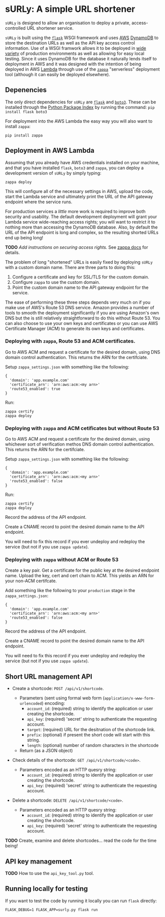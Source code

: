 # sURLy: A simple URL shortener

`sURLy` is designed to allow an organisation to deploy a private,
access-controlled URL shortener service.

`sURLy` is built using the
[`flask`](https://palletsprojects.com/p/flask/) WSGI framework and uses
[AWS](https://aws.amazon.com) [DynamoDB](https://aws.amazon.com/dynamodb/)
to store the destination URLs as well as the API key access control
information. Use of a WSGI framwork allows it to be deployed in
[wide variety](https://wsgi.readthedocs.io/en/latest/servers.html) of
production environments as well as allowing for easy local
testing. Since it uses DynamoDB for the database it naturally lends
itself to deployment in AWS and it was designed with the intention of
being deployed in AWS [Lambda](https://aws.amazon.com/lambda/) through
use of the [`zappa`](https://github.com/Miserlou/Zappa) "serverless"
deployment tool (although it can easily be deployed elsewhere).

## Depenencies

The only direct dependencies for `sURLy` are
[`flask`](https://palletsprojects.com/p/flask/) and
[`boto3`](https://boto3.amazonaws.com/v1/documentation/api/latest/index.html).
These can be installed through the [Python Package Index](https://pypi.org)
by running the command: ``` pip install flask boto3 ```

For deployment into the AWS Lambda the easy way you will also want to install
`zappa`:
```
pip install zappa
```

## Deployment in AWS Lambda

Assuming that you already have AWS credentials installed on your
machine, and that you have installed `flask`, `boto3` and `zappa`, you
can deploy a development version of `sURLy` by simply typing:
```
zappa deploy
```

This will configure all of the necessary settings in AWS, upload the
code, start the Lambda service and ultimately print the URL of the API
gateway endpoint where the service runs.

For production services a _little_ more work is required to improve both
security and usability. The default development deployment will grant
your Lambda service wide-reaching access rights; you will want to
restrict it to nothing more than accessing the DynamoDB
database. Also, by default the URL of the API endpoint is long and
complex, so the resulting shorted URLs end up being long!

**TODO** _Add instructions on securing access rights._ See [zappa docs](https://github.com/Miserlou/Zappa#custom-aws-iam-roles-and-policies-for-deployment)
for details.

The problem of long "shortened" URLs is easily fixed by deploying
`sURLy` with a custom domain name.  There are three parts to doing
this:

 1) Configure a certificate and key for SSL/TLS for the custom domain.
 1) Configure `zappa` to use the custom domain.
 1) Point the custom domain name to the API gateway endpoint for the
 service.

The ease of performing these three steps depends very much on if you
make use of AWS's Route 53 DNS service. Amazon provides a number of
tools to smooth the deployment significantly if you are using Amazon's
own DNS but the is still relatively straightforward to do this without
Route 53. You can also choose to use your own keys and certificates or
you can use AWS Certificate Manager (ACM) to generate its own keys and
certificates.

### Deploying with `zappa`, Route 53 and ACM certificates.

Go to AWS ACM and request a certificate for the desired domain, using
DNS domain control authentication. This returns the ARN for the
certifciate.

Setup `zappa_settings.json` with something like the following:

```
{
  'domain': 'app.example.com'
  'certificate_arn': 'arn:aws:acm:<my arn>'
  'route53_enabled': true
}
```

Run:

```
zappa certify
zappa deploy
```

### Deploying with `zappa` and ACM cetificates but without Route 53

Go to AWS ACM and request a certificate for the desired domain, using
whichever sort of verification methos DNS domain control authentication. This returns the ARN for the
certifciate.

Setup `zappa_settings.json` with something like the following:

```
{
  'domain': 'app.example.com'
  'certificate_arn': 'arn:aws:acm:<my arn>'
  'route53_enabled': false
}
```

Run:

```
zappa certify
zappa deploy
```

Record the address of the API endpoint.

Create a CNAME record to point the desired domain name to the API
endpoint.

You will need to fix this record if you ever undeploy and redeploy the
service (but not if you use `zappa update`).


### Deploying with `zappa` without ACM or Route 53

Create a key pair. Get a certificate for the public key at the desired
endpoint name. Upload the key, cert and cert chain to ACM. This yields
an ARN for your non-ACM certifcate.


Add something like the following to your `production` stage in the
`zappa_settings.json`:

```
{
  'domain': 'app.example.com'
  'certificate_arn': 'arn:aws:acm:<my arn>'
  'route53_enabled': false
}
```

Record the address of the API endpoint.

Create a CNAME record to point the desired domain name to the API
endpoint.

You will need to fix this record if you ever undeploy and redeploy the
service (but not if you use `zappa update`).



## Short URL management API

* Create a shortcode: `POST /api/v1/shortcode`.
  * Parameters (sent using formal web form (`application/x-www-form-urlencoded`) encoding:
    * `account_id`: (required) string to identify the application or user
  creating the shortcode.
    * `api_key`: (required) 'secret' string to authenticate the requesting account.
    * `target`: (required) URL for the desitnation of the shortcode link.
    * `prefix`: (optional) if present the short code will start with this
string.
    * `length`: (optional) number of random characters in the
    shortcode
  * Return (as a  JSON object)



* Check details of the shortcode: `GET /api/v1/shortcode/<code>`.
  * Parameters encoded as an HTTP quesry string:
    * `account_id`: (required) string to identify the application or user
  creating the shortcode.
    * `api_key`: (required) 'secret' string to authenticate the requesting account.

* Delete a shortcode: `DELETE /api/v1/shortcode/<code>`.
  * Parameters encoded as an HTTP quesry string:
    * `account_id`: (required) string to identify the application or user
  creating the shortcode.
    * `api_key`: (required) 'secret' string to authenticate the requesting account.


**TODO** Create, examine and delete shortcodes... read the code for
the time being!

## API key management

**TODO** How to use the `api_key_tool.py` tool.

## Running locally for testing

If you want to test the code by running it locally you can run `flask`
directly:

```
FLASK_DEBUG=1 FLASK_APP=surly.py flask run
```
